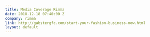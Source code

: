 ```yaml
---
title: Media Coverage Rimma
date: 2018-12-18 07:40:00 Z
company: rimma
link: http://gabstergfc.com/start-your-fashion-business-now.html
layout: default
---
```


